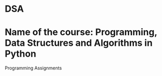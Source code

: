 # DSA
# Name of the course: Programming, Data Structures and Algorithms in Python
Programming Assignments

